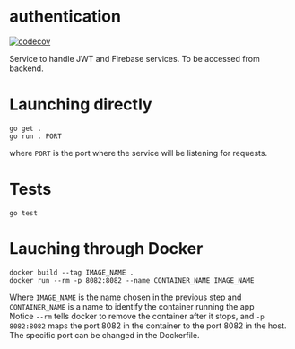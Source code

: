 # authentication

[![codecov](https://codecov.io/gh/Taller-2-FIUBA/authentication/branch/main/graph/badge.svg?token=MM8e5db9JF)](https://codecov.io/gh/Taller-2-FIUBA/authentication)

Service to handle JWT and Firebase services.
To be accessed from backend.

# Launching directly

```
go get .
go run . PORT
```

where `PORT` is the port where the service will be listening for requests.

# Tests

```
go test 
```

# Lauching through Docker

```
docker build --tag IMAGE_NAME .
docker run --rm -p 8082:8082 --name CONTAINER_NAME IMAGE_NAME
```
Where `IMAGE_NAME` is the name chosen in the previous step and
`CONTAINER_NAME` is a name to identify the container running the app  
Notice `--rm` tells docker to remove the container after it stops, and `-p 8082:8082` maps 
the port 8082 in the container to the port 8082 in the host.  
The specific port can be changed in the Dockerfile.